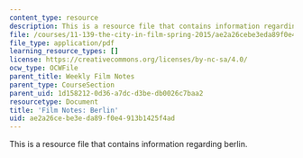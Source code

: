 ```yaml
---
content_type: resource
description: This is a resource file that contains information regarding berlin.
file: /courses/11-139-the-city-in-film-spring-2015/ae2a26cebe3eda89f0e4913b1425f4ad_MIT11_139S15_Berlin.pdf
file_type: application/pdf
learning_resource_types: []
license: https://creativecommons.org/licenses/by-nc-sa/4.0/
ocw_type: OCWFile
parent_title: Weekly Film Notes
parent_type: CourseSection
parent_uid: 1d158212-0d36-a7dc-d3be-db0026c7baa2
resourcetype: Document
title: 'Film Notes: Berlin'
uid: ae2a26ce-be3e-da89-f0e4-913b1425f4ad
---
```

This is a resource file that contains information regarding berlin.